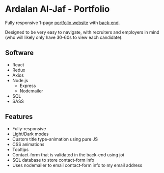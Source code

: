 # Ardalan Al-Jaf - Portfolio

Fully responsive 1-page [portfolio website](www.ardalanjaf.com) with [back-end](https://github.com/ArdalanJaf/portfolio-back#readme).

Designed to be very easy to navigate, with recruiters and employers in mind (who will likely only have 30-60s to view each candidate).

## Software

- React
 - Redux
 - Axios
- Node.js
  - Express
  - Nodemailer
- SQL
- SASS

## Features

- Fully-responsive 
- Light/Dark modes
- Custom title type-animation using pure JS
- CSS animations
- Tooltips
- Contact-form that is validated in the back-end using joi
- SQL database to store contact-form info
- Uses nodemailer to email contact-form info to my email address
